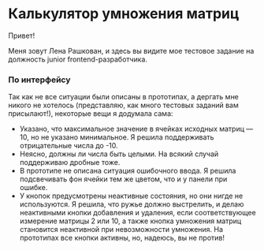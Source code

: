 # Калькулятор умножения матриц

Привет!

Меня зовут Лена Рашкован, и здесь вы видите мое тестовое задание на должность junior frontend-разработчика.

### По интерфейсу
Так как не все ситуации были описаны в прототипах, а дергать мне никого не хотелось (представляю, как много тестовых заданий вам присылают!), некоторые вещи я додумала сама:
* Указано, что максимальное значение в ячейках исходных матриц — 10, но не указано минимальное.
Я решила поддерживать отрицательные числа до -10.
* Неясно, должны ли числа быть целыми. На всякий случай поддерживаю дробные тоже.
* В прототипе не описана ситуация ошибочного ввода. Я решила подсвечивать фон ячейки тем же цветом, что и у панели при ошибке.
* У кнопок предусмотрены неактивные состояния, но они нигде не используются. Я решила, что ружье должно выстрелить, и делаю неактивными кнопки добавления и удаления, если соответствующее измерение матрицы 2 или 10, а также кнопка умножения матриц становится неактивной при невозможности умножения. На прототипах все кнопки активны, но, надеюсь, вы не против!
